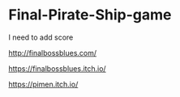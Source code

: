 # Final-Pirate-Ship-game
I need to add score 

http://finalbossblues.com/

https://finalbossblues.itch.io/

https://pimen.itch.io/
